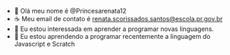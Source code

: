 - 🧸 Olá meu nome é @Princesarenata12  
- ☕ Meu email de contato é renata.scorissados.santos@escola.pr.gov.br
- 🌺 Eu estou interessada em aprender a programar novas linguagens.
- 🦋 Eu estou aprendendo a programar recentemente a linguagem do Javascript e Scratch
